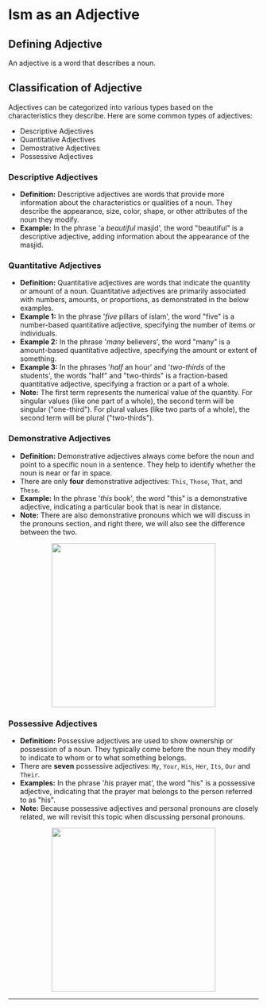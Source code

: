 # Ism as an Adjective

## Defining Adjective 
An adjective is a word that describes a noun.

## Classification of Adjective 
Adjectives can be categorized into various types based on the characteristics they describe. Here are some common types of adjectives:
- Descriptive Adjectives
- Quantitative Adjectives
- Demostrative Adjectives
- Possessive Adjectives

### Descriptive Adjectives
- **Definition:** Descriptive adjectives are words that provide more information about the characteristics or qualities of a noun. They describe the appearance, size, color, shape, or other attributes of the noun they modify.
- **Example:** In the phrase 'a *beautiful* masjid', the word "beautiful" is a descriptive adjective, adding information about the appearance of the masjid.

### Quantitative Adjectives
- **Definition:** Quantitative adjectives are words that indicate the quantity or amount of a noun. Quantitative adjectives are primarily associated with numbers, amounts, or proportions, as demonstrated in the below examples.
- **Example 1:** In the phrase '*five* pillars of islam', the word "five" is a number-based quantitative adjective, specifying the number of items or individuals.
- **Example 2:** In the phrase '*many* believers', the word "many" is a amount-based quantitative adjective, specifying the amount or extent of something.
- **Example 3:** In the phrases '*half* an hour' and '*two-thirds* of the students', the words "half" and "two-thirds" is a fraction-based quantitative adjective, specifying a fraction or a part of a whole.
- **Note:** The first term represents the numerical value of the quantity. For singular values (like one part of a whole), the second term will be singular ("one-third"). For plural values (like two parts of a whole), the second term will be plural ("two-thirds").

### Demonstrative Adjectives
- **Definition:** Demonstrative adjectives always come before the noun and point to a specific noun in a sentence. They help to identify whether the noun is near or far in space.
- There are only **four** demonstrative adjectives: `This`, `Those`, `That`, and `These`.
- **Example:** In the phrase '*this* book', the word "this" is a demonstrative adjective, indicating a particular book that is near in distance.
- **Note:** There are also demonstrative pronouns which we will discuss in the pronouns section, and right there, we will also see the difference between the two.

<p align="center">
  <img src="https://github.com/mdfnam/QnA/assets/156814846/68dd518c-5c48-457d-a684-274c875c4297" width="330">
</p>

### Possessive Adjectives
- **Definition:** Possessive adjectives are used to show ownership or possession of a noun. They typically come before the noun they modify to indicate to whom or to what something belongs.
- There are **seven** possessive adjectives: `My`, `Your`, `His`, `Her`, `Its`, `Our` and `Their`.
- **Examples:** In the phrase '*his* prayer mat', the word "his" is a possessive adjective, indicating that the prayer mat belongs to the person referred to as "his".
- **Note:** Because possessive adjectives and personal pronouns are closely related, we will revisit this topic when discussing personal pronouns.

<p align="center">
  <img src="https://github.com/mdfnam/QnA/assets/156814846/1787d54a-6021-4a2d-8166-60b5adf525a4" width="330">
</p>

---
